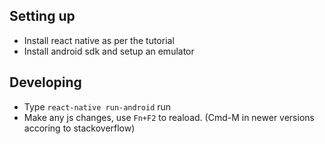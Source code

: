 ## Setting up

* Install react native as per the tutorial
* Install android sdk and setup an emulator

## Developing

* Type `react-native run-android` run
* Make any js changes, use `Fn+F2` to reaload. (Cmd-M in newer versions accoring to stackoverflow)

